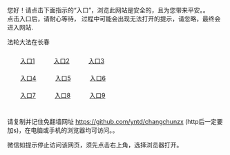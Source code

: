 您好！请点击下面指示的“入口”，浏览此网站是安全的，且为您带来平安。。 <br/>
点击入口后，请耐心等待， 过程中可能会出现无法打开的提示，请忽略，最终会进入网站. </br>

法轮大法在长春<br/>
<div style="padding:10px"><a style="margin:20px" target="_blank" href="https://d25oq3ttsrmjh1.cloudfront.net/2Qpsp?bplbxtwy" id="ccLink1" rel="nofollow">入口1</a> <a target="_blank" style="margin:20px" href="https://d2u0ipyj95hdjg.cloudfront.net/2Qpsp?czsud" id="ccLink2" rel="nofollow">入口2</a> <a style="margin:20px" target="_blank" href="https://d2csbiet1mmxgf.cloudfront.net/2Qpsp?fkmgdme" id="ccLink3" rel="nofollow">入口3</a></div>

<div style="padding:10px" ><a style="margin:20px" target="_blank" href="https://d25oq3ttsrmjh1.cloudfront.net/2Qpsp?bplbxtwy" id="ccLink4" rel="nofollow">入口4</a> <a style="margin:20px" href="https://d2u0ipyj95hdjg.cloudfront.net/2Qpsp?czsud" target="_blank" id="ccLink5" rel="nofollow">入口5</a> <a style="margin:20px" href="https://d2csbiet1mmxgf.cloudfront.net/2Qpsp?fkmgdme" target="_blank" id="ccLink6" rel="nofollow">入口6</a></div>

<div style="padding:10px"><a style="margin:20px" target="_blank" href="https://d25oq3ttsrmjh1.cloudfront.net/2Qpsp?bplbxtwy" id="ccLink7" rel="nofollow">入口7</a> <a style="margin:20px" href="https://d2u0ipyj95hdjg.cloudfront.net/2Qpsp?czsud" target="_blank" id="ccLink8" rel="nofollow">入口8</a> <a style="margin:20px" target="_blank" href="https://d2csbiet1mmxgf.cloudfront.net/2Qpsp?fkmgdme" id="ccLink9" rel="nofollow">入口9</a></div>

<br/>



请复制并记住免翻墙网址 https://github.com/yntd/changchunzx (http后一定要加s)，在电脑或手机的浏览器均可访问。。<br/>

微信如提示停止访问该网页，须先点击右上角，选择浏览器打开。
